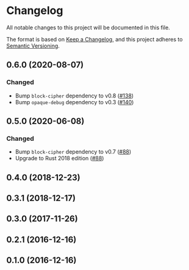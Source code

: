 # Changelog

All notable changes to this project will be documented in this file.

The format is based on [Keep a Changelog](https://keepachangelog.com/en/1.0.0/),
and this project adheres to [Semantic Versioning](https://semver.org/spec/v2.0.0.html).

## 0.6.0 (2020-08-07)
### Changed
- Bump `block-cipher` dependency to v0.8 ([#138])
- Bump `opaque-debug` dependency to v0.3 ([#140])

[#138]: https://github.com/RustCrypto/block-ciphers/pull/138
[#140]: https://github.com/RustCrypto/block-ciphers/pull/140

## 0.5.0 (2020-06-08)
### Changed
- Bump `block-cipher` dependency to v0.7 ([#88])
- Upgrade to Rust 2018 edition ([#88])

[#88]: https://github.com/RustCrypto/block-ciphers/pull/88

## 0.4.0 (2018-12-23)

## 0.3.1 (2018-12-17)

## 0.3.0 (2017-11-26)

## 0.2.1 (2016-12-16)

## 0.1.0 (2016-12-16)
